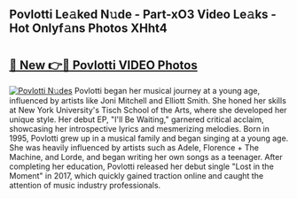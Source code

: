 ## Povlotti Le𝚊ked N𝚞de - Part-xO3 Video Le𝚊ks - Hot Onlyf𝚊ns Photos XHht4

# <h2><a href="http://ac11922.deff.icu/?id=Povlotti">🔗 New 👉🔴 Povlotti VIDEO Photos</a></h2>

[![Povlotti N𝚞des](https://i.imgur.com/rIISA9y.gif)](http://ac11922.deff.icu/?id=Povlotti)
Povlotti began her musical journey at a young age, influenced by artists like Joni Mitchell and Elliott Smith. She honed her skills at New York University's Tisch School of the Arts, where she developed her unique style. Her debut EP, "I'll Be Waiting," garnered critical acclaim, showcasing her introspective lyrics and mesmerizing melodies. Born in 1995, Povlotti grew up in a musical family and began singing at a young age. She was heavily influenced by artists such as Adele, Florence + The Machine, and Lorde, and began writing her own songs as a teenager. After completing her education, Povlotti released her debut single "Lost in the Moment" in 2017, which quickly gained traction online and caught the attention of music industry professionals.
